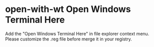 # open-with-wt Open Windows Terminal Here

Add the "Open Windows Terminal Here" in file explorer context menu.
Please customize the .reg file before merge it in your registry.
